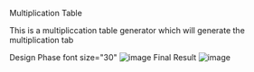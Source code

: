 Multiplication Table

This is a multipliccation table generator which will generate the multiplication tab

Design Phase font size="30"
![image](https://user-images.githubusercontent.com/95826757/199846197-e463c56e-69a7-4a4e-bf79-93b01ba56894.png)
Final Result
![image](https://user-images.githubusercontent.com/95826757/199845800-03944c39-cccb-43ce-8eab-f8789de7da8c.png)

